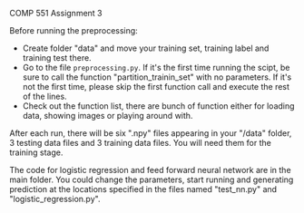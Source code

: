 COMP 551 Assignment 3

Before running the preprocessing:
- Create folder "data" and move your training set, training label and training test there.
- Go to the file `preprocessing.py`. If it's the first time running the scipt, be sure to call the function "partition_trainin_set" with no parameters. If it's not the first time, please skip the first function call and execute the rest of the lines.
- Check out the function list, there are bunch of function either for loading data, showing images or playing around with.

After each run, there will be six ".npy" files appearing in your "/data" folder, 3 testing data files and 3 training data files. You will need them for the training stage.

The code for logistic regression and feed forward neural network are in the main folder. You could change the parameters, start running and generating prediction at the locations specified in the files named "test_nn.py" and "logistic_regression.py".


